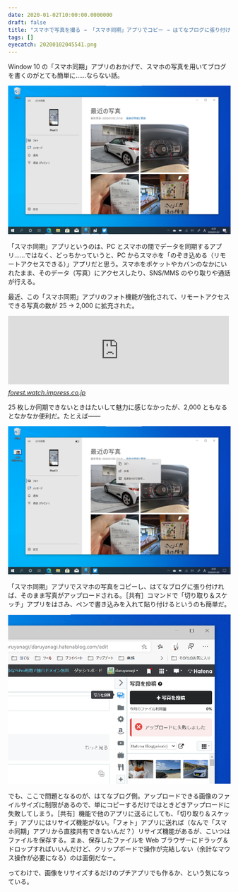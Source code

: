 ```yaml
---
date: 2020-01-02T10:00:00.0000000
draft: false
title: "スマホで写真を撮る → 「スマホ同期」アプリでコピー → はてなブログに張り付け"
tags: []
eyecatch: 20200102045541.png
---
```

<p>Window 10 の「スマホ同期」アプリのおかげで、スマホの写真を用いてブログを書くのがとても簡単に……ならない話。</p><p><span itemscope itemtype="http://schema.org/Photograph"><img src="20200102045526.png" alt="f:id:daruyanagi:20200102045526p:plain" title="f:id:daruyanagi:20200102045526p:plain" class="hatena-fotolife" itemprop="image"></span></p><p>「スマホ同期」アプリというのは、PC とスマホの間でデータを同期するアプリ……ではなく、どっちかっていうと、PC からスマホを「のぞき込める（リモートアクセスできる）」アプリだと思う。スマホをポケットやカバンのなかにいれたまま、そのデータ（写真）にアクセスしたり、SNS/MMS のやり取りや通話が行える。</p><p>最近、この「スマホ同期」アプリのフォト機能が強化されて、リモートアクセスできる写真の数が 25 → 2,000 に拡充された。</p><p><iframe src="https://hatenablog-parts.com/embed?url=https%3A%2F%2Fforest.watch.impress.co.jp%2Fdocs%2Fnews%2F1224861.html" title="「スマホ同期」の“通話”機能が一般公開 ～同期可能な写真の数も25から2,000に／リモート操作機能はペン入力に対応" class="embed-card embed-webcard" scrolling="no" frameborder="0" style="display: block; width: 100%; height: 155px; max-width: 500px; margin: 10px 0px;"></iframe><cite class="hatena-citation"><a href="https://forest.watch.impress.co.jp/docs/news/1224861.html">forest.watch.impress.co.jp</a></cite></p><p>25 枚しか同期できないときはたいして魅力に感じなかったが、2,000 ともなるとなかなか便利だ。たとえば――</p><p><span itemscope itemtype="http://schema.org/Photograph"><img src="20200102045534.png" alt="f:id:daruyanagi:20200102045534p:plain" title="f:id:daruyanagi:20200102045534p:plain" class="hatena-fotolife" itemprop="image"></span></p><p>「スマホ同期」アプリでスマホの写真をコピーし、はてなブログに張り付ければ、そのまま写真がアップロードされる。［共有］コマンドで「切り取り＆スケッチ」アプリをはさみ、ペンで書き込みを入れて貼り付けるというのも簡単だ。</p><p><span itemscope itemtype="http://schema.org/Photograph"><img src="20200102045541.png" alt="f:id:daruyanagi:20200102045541p:plain" title="f:id:daruyanagi:20200102045541p:plain" class="hatena-fotolife" itemprop="image"></span></p><p>でも、ここで問題となるのが、はてなブログ側。アップロードできる画像のファイルサイズに制限があるので、単にコピーするだけではときどきアップロードに失敗してしまう。［共有］機能で他のアプリに送るにしても、「切り取り＆スケッチ」アプリにはリサイズ機能がない。「フォト」アプリに送れば（なんで「スマホ同期」アプリから直接共有できないんだ？）リサイズ機能があるが、こいつはファイルを保存する。まぁ、保存したファイルを Web ブラウザーにドラッグ＆ドロップすればいいんだけど、クリップボードで操作が完結しない（余計なマウス操作が必要になる）のは面倒だなー。</p><p>ってわけで、画像をリサイズするだけのプチアプリでも作るか、という気になっている。</p>
